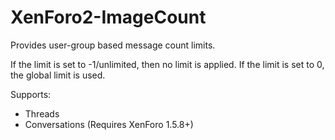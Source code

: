 # XenForo2-ImageCount

Provides user-group based message count limits.

If the limit is set to -1/unlimited, then no limit is applied.
If the limit is set to 0, the global limit is used.

Supports:
- Threads
- Conversations (Requires XenForo 1.5.8+)